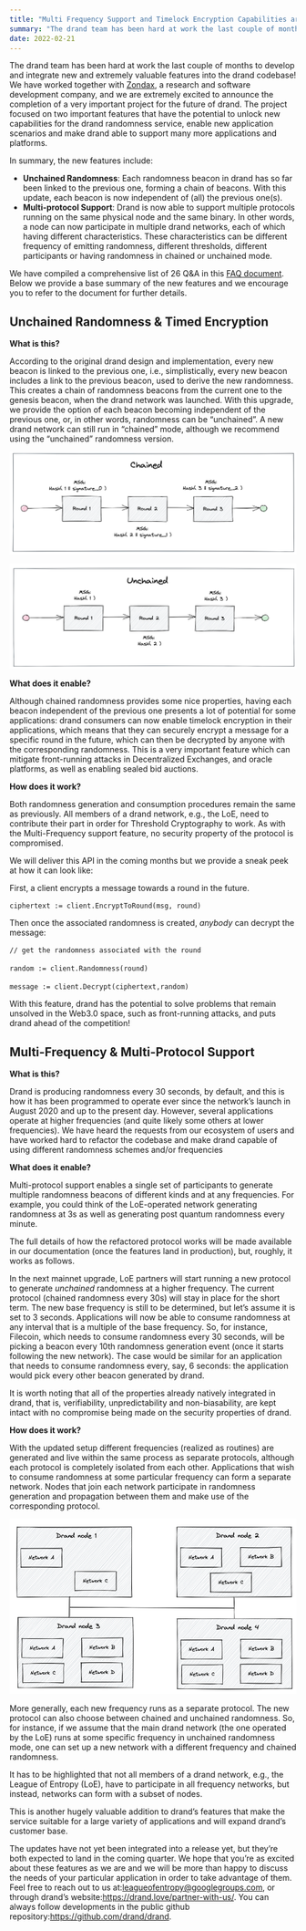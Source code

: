 ```yaml
---
title: "Multi Frequency Support and Timelock Encryption Capabilities are coming in drand!"
summary: "The drand team has been hard at work the last couple of months to develop and integrate new and extremely valuable features into the drand codebase: timelock encryption, and multi-frequency support!"
date: 2022-02-21
---
```


The drand team has been hard at work the last couple of months to develop and integrate new and extremely valuable features into the drand codebase! We have worked together with [Zondax](https://zondax.ch/), a research and software development company, and we are extremely excited to announce the completion of a very important project for the future of drand. The project focused on two important features that have the potential to unlock new capabilities for the drand randomness service, enable new application scenarios and make drand able to support many more applications and platforms.

In summary, the new features include:

- **Unchained Randomness**: Each randomness beacon in drand has so far been linked to the previous one, forming a chain of beacons. With this update, each beacon is now independent of (all) the previous one(s).
- **Multi-protocol Support**: Drand is now able to support multiple protocols running on the same physical node and the same binary. In other words, a node can now participate in multiple drand networks, each of which having different characteristics. These characteristics can be different frequency of emitting randomness, different thresholds, different participants or having randomness in chained or unchained mode.

We have compiled a comprehensive list of 26 Q&A in this [FAQ document](https://docs.google.com/document/d/16QJG3Z-Kr0mN6snQz8cm0NnMXpYBpelKyvCf2oo1Zgc/edit?usp=sharing). Below we provide a base summary of the new features and we encourage you to refer to the document for further details.

## Unchained Randomness & Timed Encryption

**What is this?**

According to the original drand design and implementation, every new beacon is linked to the previous one, i.e., simplistically, every new beacon includes a link to the previous beacon, used to derive the new randomness. This creates a chain of randomness beacons from the current one to the genesis beacon, when the drand network was launched. With this upgrade, we provide the option of each beacon becoming independent of the previous one, or, in other words, randomness can be “unchained”. A new drand network can still run in “chained” mode, although we recommend using the “unchained” randomness version.

![](./images/2022-02-21-multi-frequency-support-and-timelock-encryption-capabilities/chained.jpg)

![](./images/2022-02-21-multi-frequency-support-and-timelock-encryption-capabilities/unchained.jpg)

**What does it enable?**

Although chained randomness provides some nice properties, having each beacon independent of the previous one presents a lot of potential for some applications: drand consumers can now enable timelock encryption in their applications, which means that they can securely encrypt a message for a specific round in the future, which can then be decrypted by anyone with the corresponding randomness. This is a very important feature which can mitigate front-running attacks in Decentralized Exchanges, and oracle platforms, as well as enabling sealed bid auctions.

**How does it work?**

Both randomness generation and consumption procedures remain the same as previously. All members of a drand network, e.g., the LoE, need to contribute their part in order for Threshold Cryptography to work. As with the Multi-Frequency support feature, no security property of the protocol is compromised.

We will deliver this API in the coming months but we provide a sneak peek at how it can look like:

First, a client encrypts a message towards a round in the future.

```plaintext
ciphertext := client.EncryptToRound(msg, round)
```

Then once the associated randomness is created, _anybody_ can decrypt the message:

```plaintext
// get the randomness associated with the round

random := client.Randomness(round)

message := client.Decrypt(ciphertext,random)
```

With this feature, drand has the potential to solve problems that remain unsolved in the Web3.0 space, such as front-running attacks, and puts drand ahead of the competition!

## Multi-Frequency & Multi-Protocol Support

**What is this?**

Drand is producing randomness every 30 seconds, by default, and this is how it has been programmed to operate ever since the network’s launch in August 2020 and up to the present day. However, several applications operate at higher frequencies (and quite likely some others at lower frequencies). We have heard the requests from our ecosystem of users and have worked hard to refactor the codebase and make drand capable of using different randomness schemes and/or frequencies

**What does it enable?**

Multi-protocol support enables a single set of participants to generate multiple randomness beacons of different kinds and at any frequencies. For example, you could think of the LoE-operated network generating randomness at 3s as well as generating post quantum randomness every minute.

The full details of how the refactored protocol works will be made available in our documentation (once the features land in production), but, roughly, it works as follows.

In the next mainnet upgrade, LoE partners will start running a new protocol to generate _unchained_ randomness at a higher frequency. The current protocol (chained randomness every 30s) will stay in place for the short term. The new base frequency is still to be determined, but let’s assume it is set to 3 seconds. Applications will now be able to consume randomness at any interval that is a multiple of the base frequency. So, for instance, Filecoin, which needs to consume randomness every 30 seconds, will be picking a beacon every 10th randomness generation event (once it starts following the new network). The case would be similar for an application that needs to consume randomness every, say, 6 seconds: the application would pick every other beacon generated by drand.

It is worth noting that all of the properties already natively integrated in drand, that is, verifiability, unpredictability and non-biasability, are kept intact with no compromise being made on the security properties of drand.

**How does it work?**

With the updated setup different frequencies (realized as routines) are generated and live within the same process as separate protocols, although each protocol is completely isolated from each other. Applications that wish to consume randomness at some particular frequency can form a separate network. Nodes that join each network participate in randomness generation and propagation between them and make use of the corresponding protocol.

![](./images/2022-02-21-multi-frequency-support-and-timelock-encryption-capabilities/multi-frequency-diagram.jpg)

More generally, each new frequency runs as a separate protocol. The new protocol can also choose between chained and unchained randomness. So, for instance, if we assume that the main drand network (the one operated by the LoE) runs at some specific frequency in unchained randomness mode, one can set up a new network with a different frequency and chained randomness.

It has to be highlighted that not all members of a drand network, e.g., the League of Entropy (LoE), have to participate in all frequency networks, but instead, networks can form with a subset of nodes.

This is another hugely valuable addition to drand’s features that make the service suitable for a large variety of applications and will expand drand’s customer base.

The updates have not yet been integrated into a release yet, but they’re both expected to land in the coming quarter. We hope that you’re as excited about these features as we are and we will be more than happy to discuss the needs of your particular application in order to take advantage of them. Feel free to reach out to us at:[leagueofentropy@googlegroups.com](mailto:leagueofentropy@googlegroups.com), or through drand’s website:<https://drand.love/partner-with-us/>. You can always follow developments in the public github repository:<https://github.com/drand/drand>.

